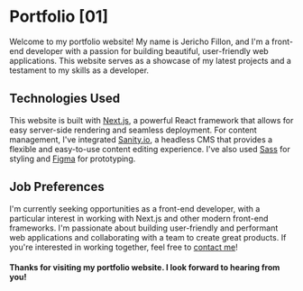 # Portfolio [01]

Welcome to my portfolio website! My name is Jericho Fillon, and I'm a front-end developer with a passion for building beautiful, user-friendly web applications. This website serves as a showcase of my latest projects and a testament to my skills as a developer.


## Technologies Used

This website is built with [Next.js](https://nextjs.org/), a powerful React framework that allows for easy server-side rendering and seamless deployment. For content management, I've integrated [Sanity.io](https://www.sanity.io/), a headless CMS that provides a flexible and easy-to-use content editing experience. I've also used [Sass](https://sass-lang.com/) for styling and [Figma](https://www.figma.com/) for prototyping.


## Job Preferences

I'm currently seeking opportunities as a front-end developer, with a particular interest in working with Next.js and other modern front-end frameworks. I'm passionate about building user-friendly and performant web applications and collaborating with a team to create great products. If you're interested in working together, feel free to [contact me](mailto:fillonjericho@gmail.com)!



#### Thanks for visiting my portfolio website. I look forward to hearing from you!

